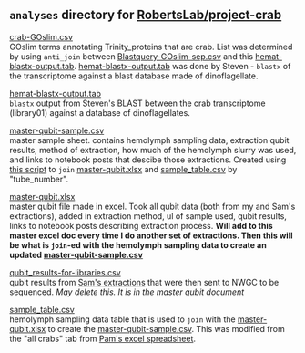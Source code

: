 ## `analyses` directory for [RobertsLab/project-crab](https://github.com/RobertsLab/project-crab)

[crab-GOslim.csv](https://github.com/RobertsLab/project-crab/blob/master/analyses/crab-GOslim.csv)      
GOslim terms annotating Trinity_proteins that are crab. List was determined by using `anti_join` between [Blastquery-GOslim-sep.csv](https://github.com/fish546-2018/grace-Cbairdi-transcriptome/blob/master/analyses/Blastquery-GOslim-sep.csv) and this [hemat-blastx-output.tab](https://github.com/RobertsLab/project-crab/blob/master/analyses/hemat-blastx-output.tab). [hemat-blastx-output.tab](https://github.com/RobertsLab/project-crab/blob/master/analyses/hemat-blastx-output.tab) was done by Steven - `blastx` of the transcriptome against a blast database made of dinoflagellate. 

[hemat-blastx-output.tab](https://github.com/RobertsLab/project-crab/blob/master/analyses/hemat-blastx-output.tab)    
`blastx` output from Steven's BLAST between the crab transcriptome (library01) against a database of dinoflagellates. 

[master-qubit-sample.csv](https://github.com/RobertsLab/project-crab/blob/master/analyses/master-qubit-sample.csv)    
master sample sheet. contains hemolymph sampling data, extraction qubit results, method of extraction, how much of the hemolymph slurry was used, and links to notebook posts that descibe those extractions. Created using [this script](https://github.com/RobertsLab/project-crab/blob/master/scripts/081919-sample-qubit-master.Rmd) to `join` [master-qubit.xlsx](https://github.com/RobertsLab/project-crab/blob/master/analyses/master-qubit.xlsx) and [sample_table.csv](https://github.com/RobertsLab/project-crab/blob/master/analyses/sample_table.csv) by "tube_number". 

[master-qubit.xlsx](https://github.com/RobertsLab/project-crab/blob/master/analyses/master-qubit.xlsx)    
master qubit file made in excel. Took all qubit data (both from my and Sam's extractions), added in extraction method, ul of sample used, qubit results, links to notebook posts describing extraction process. **Will add to this master excel doc every time I do another set of extractions. Then this will be what is `join`-ed with the hemolymph sampling data to create an updated [master-qubit-sample.csv](https://github.com/RobertsLab/project-crab/blob/master/analyses/master-qubit-sample.csv)**

[qubit_results-for-libraries.csv](https://github.com/RobertsLab/project-crab/blob/master/analyses/qubit_results-for-libraries.csv)    
qubit results from [Sam's extractions](https://robertslab.github.io/sams-notebook/2019/04/30/RNA-Isolation-and-Quantification-C.bairdi-Hemolymph-Pellet-in-RNAlater.html) that were then sent to NWGC to be sequenced. _May delete this. It is in the master qubit document_

[sample_table.csv](https://github.com/RobertsLab/project-crab/blob/master/analyses/sample_table.csv)   
hemolymph sampling data table that is used to `join` with the [master-qubit.xlsx](https://github.com/RobertsLab/project-crab/blob/master/analyses/master-qubit.xlsx) to create the [master-qubit-sample.csv](https://github.com/RobertsLab/project-crab/blob/master/analyses/master-qubit-sample.csv). This was modified from the "all crabs" tab from [Pam's excel spreadsheet](https://github.com/RobertsLab/project-crab/blob/master/data/Excel-data-from-Pam/20180125-NPRB-crab-sample-data.xlsx). 


